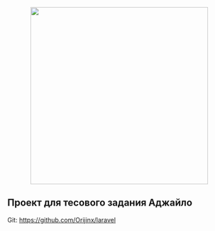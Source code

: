 <p align="center"><img src="https://res.cloudinary.com/dtfbvvkyp/image/upload/v1566331377/laravel-logolockup-cmyk-red.svg" width="400"></p>


## Проект для тесового задания Аджайло

Git: https://github.com/Orijinx/laravel
